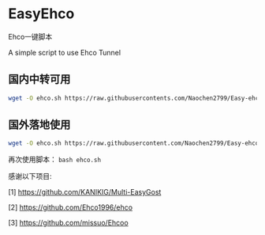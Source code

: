 # EasyEhco
Ehco一键脚本

A simple script to use Ehco Tunnel
## 国内中转可用
```bash
wget -O ehco.sh https://raw.githubusercontents.com/Naochen2799/Easy-ehco/main/ehco.sh && bash ehco.sh
```
## 国外落地使用
```bash
wget -O ehco.sh https://raw.githubusercontent.com/Naochen2799/Easy-ehco/main/ehco.sh && bash ehco.sh
```
再次使用脚本： ```bash ehco.sh```

感谢以下项目:

[1] https://github.com/KANIKIG/Multi-EasyGost

[2] https://github.com/Ehco1996/ehco

[3] https://github.com/missuo/Ehcoo
